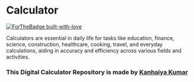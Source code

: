 # Calculator
[![ForTheBadge built-with-love](http://ForTheBadge.com/images/badges/built-with-love.svg)](https://iamkanhaiyakumar.github.io/Calculator./)


Calculators are essential in daily life for tasks like education, finance, science, construction, healthcare, cooking, travel, and everyday calculations, aiding in accuracy and efficiency across various fields and activities.


### This Digital Calculator Repository is made by [Kanhaiya Kumar](https://www.github.com/iamkanhaiyakumar/)
